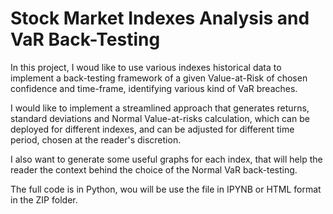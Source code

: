 # Stock Market Indexes Analysis and VaR Back-Testing
In this project, I woud like to use various indexes historical data to implement a back-testing framework of a given Value-at-Risk of chosen confidence and time-frame, identifying various kind of VaR breaches.

I would like to implement a streamlined approach that generates returns, standard deviations and Normal Value-at-risks calculation, which can be deployed for different indexes, and can be adjusted for different time period, chosen at the reader's discretion.

I also want to generate some useful graphs for each index, that will help the reader the context behind the choice of the Normal VaR back-testing. 

The full code is in Python, wou will be use the file in IPYNB or HTML format in the ZIP folder.
